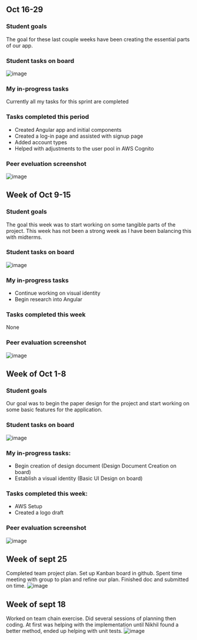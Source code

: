 ## Oct 16-29

### Student goals
The goal for these last couple weeks have been creating the essential parts of our app. 

### Student tasks on board
![image](https://github.com/COSC-499-W2023/year-long-project-team-18/assets/91855027/00e229f6-f191-4e3c-a0d5-1bf48d68e37c)

### My in-progress tasks
Currently all my tasks for this sprint are completed

### Tasks completed this period
- Created Angular app and initial components
- Created a log-in page and assisted with signup page
- Added account types
- Helped with adjustments to the user pool in AWS Cognito

### Peer eveluation screenshot
![image](https://github.com/COSC-499-W2023/year-long-project-team-18/assets/91855027/ea2a70b5-59b3-4b15-a047-efe197057da8)



## Week of Oct 9-15
### Student goals
The goal this week was to start working on some tangible parts of the project. This week has not been a strong week as I have been balancing this with midterms.

### Student tasks on board
![image](https://github.com/COSC-499-W2023/year-long-project-team-18/assets/91855027/da05e419-0e86-4849-afb7-29ea736cd326)

### My in-progress tasks
- Continue working on visual identity
- Begin research into Angular

### Tasks completed this week
None


### Peer evaluation screenshot
![image](https://github.com/COSC-499-W2023/year-long-project-team-18/assets/91855027/15b2e84c-a32e-488b-b0ba-9ad16d4bf8c5)



## Week of Oct 1-8
### Student goals
Our goal was to begin the paper design for the project and start working on some basic features for the application. 

### Student tasks on board

![image](https://github.com/COSC-499-W2023/year-long-project-team-18/assets/91855027/a045f096-8389-44f3-b793-6ff2195a1865)

### My in-progress tasks:
- Begin creation of design document (Design Document Creation on board)
- Establish a visual identity (Basic UI Design on board)

### Tasks completed this week: 
- AWS Setup
- Created a logo draft



### Peer evaluation screenshot
![image](https://github.com/COSC-499-W2023/year-long-project-team-18/assets/91855027/7af9ca7c-e622-4b88-a7f3-6c12dec3e488)


## Week of sept 25
Completed team project plan. Set up Kanban board in github. Spent time meeting with group to plan and refine our plan. Finished doc and submitted on time.
![image](https://github.com/COSC-499-W2023/year-long-project-team-18/assets/91855027/94d73835-3940-4aeb-aa52-2602a7fc85c7)


## Week of sept 18 
Worked on team chain exercise. Did several sessions of planning then coding. At first was helping with the implementation until Nikhil found a better method, ended up helping with unit tests. 
![image](https://github.com/COSC-499-W2023/year-long-project-team-18/assets/91855027/f6a0fdc8-4c9e-4874-8256-b90f4b673b59)

